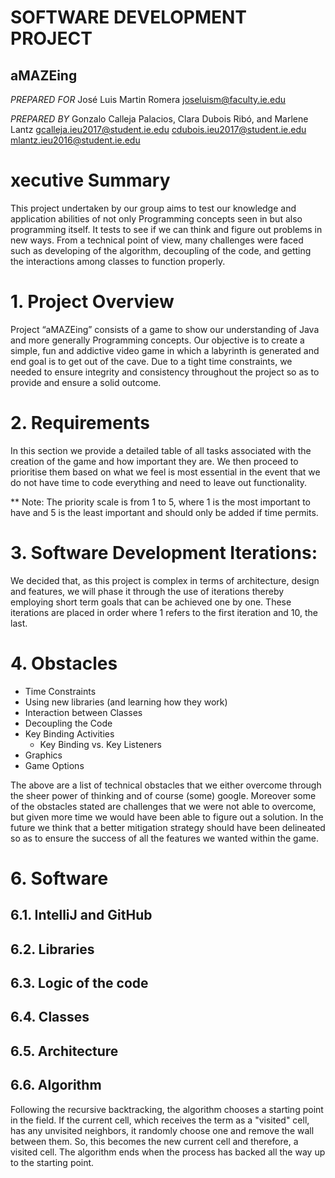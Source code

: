 # SOFTWARE DEVELOPMENT PROJECT
## aMAZEing

_PREPARED FOR_
José Luis Martin Romera
joseluism@faculty.ie.edu 

_PREPARED BY_
Gonzalo Calleja Palacios, Clara Dubois Ribó, and Marlene Lantz
gcalleja.ieu2017@student.ie.edu
cdubois.ieu2017@student.ie.edu
mlantz.ieu2016@student.ie.edu  

# xecutive Summary
This project undertaken by our group aims to test our knowledge and application abilities of not only Programming concepts seen in but also programming itself. It tests to see if we can think and figure out problems in new ways. From a technical point of view, many challenges were faced such as developing of the algorithm, decoupling of the code, and getting the interactions among classes to function properly. 

# 1. Project Overview
Project “aMAZEing” consists of a game to show our understanding of Java and more generally Programming concepts. Our objective is to create a simple, fun and addictive video game in which a labyrinth is generated and end goal is to get out of the cave. 
Due to a tight time constraints, we needed to ensure integrity and consistency throughout the project so as to provide and ensure a solid outcome. 
# 2. Requirements
In this section we provide a detailed table of all tasks associated with the creation of the game and how important they are. We then proceed to prioritise them based on what we feel is most essential in the event that we do not have time to code everything and need to leave out functionality.


** Note: The priority scale is from 1 to 5, where 1 is the most important to have and 5 is the least important and should only be added if time permits.

# 3. Software Development Iterations:
We decided that, as this project is complex in terms of architecture, design and features, we will phase it through the use of  iterations thereby employing short term goals that can be achieved one by one. These iterations are placed in order where 1 refers to the first iteration and 10, the last.

# 4. Obstacles
* Time Constraints
* Using new libraries (and learning how they work)
* Interaction between Classes
* Decoupling the Code
* Key Binding Activities
  * Key Binding vs. Key Listeners
* Graphics
* Game Options

The above are a list of technical obstacles that we either overcome through the sheer power of thinking and of course (some) google. Moreover some of the obstacles stated are challenges that we were not able to overcome, but given more time we would have been able to figure out a solution. In the future we think that a better mitigation strategy should have been delineated so as to ensure the success of all the features we wanted within the game. 

# 6. Software
## 6.1. IntelliJ and GitHub
## 6.2. Libraries
## 6.3. Logic of the code
## 6.4. Classes
## 6.5. Architecture
## 6.6. Algorithm
Following the recursive backtracking, the algorithm chooses a starting point in the field. If the current cell, which receives the term as a "visited" cell, has any unvisited neighbors, it randomly choose one and remove the wall between them. So, this becomes the new current cell and therefore, a visited cell. The algorithm ends when the process has backed all the way up to the starting point.


